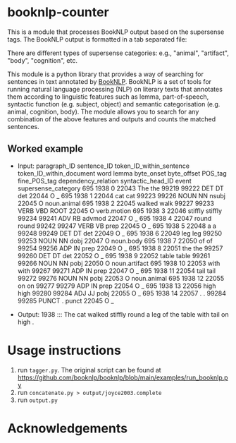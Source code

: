 # booknlp-counter

This is a module that processes BookNLP output based on the supersense tags.
The BookNLP output is formatted in a tab separated file:


There are different types of supersense categories: e.g., "animal", "artifact", "body", "cognition", etc.

This module is a python library that provides a way of searching for sentences in text annotated by [BookNLP](https://github.com/booknlp/booknlp). BookNLP is a set of tools for 
running natural language processing (NLP) on literary texts that annotates them according to linguistic features such as lemma, part-of-speech,
syntactic function (e.g. subject, object) and semantic categorisation (e.g. animal, cognition, body). The module allows you to search for any combination of the above features and outputs and counts the matched sentences.

## Worked example
<!-- give an example sentence, a short one, where you can see the value of the annotation: e.g. with animal subject --> 
- Input:
paragraph_ID	sentence_ID	token_ID_within_sentence	token_ID_within_document	word	lemma	byte_onset	byte_offset	POS_tag	fine_POS_tag	dependency_relation	syntactic_head_ID	event	supersense_category
695	1938	0	22043	The	the	99219	99222	DET	DT	det	22044	O	_
695	1938	1	22044	cat	cat	99223	99226	NOUN	NN	nsubj	22045	O	noun.animal
695	1938	2	22045	walked	walk	99227	99233	VERB	VBD	ROOT	22045	O	verb.motion
695	1938	3	22046	stiffly	stiffly	99234	99241	ADV	RB	advmod	22047	O	_
695	1938	4	22047	round	round	99242	99247	VERB	VB	prep	22045	O	_
695	1938	5	22048	a	a	99248	99249	DET	DT	det	22049	O	_
695	1938	6	22049	leg	leg	99250	99253	NOUN	NN	dobj	22047	O	noun.body
695	1938	7	22050	of	of	99254	99256	ADP	IN	prep	22049	O	_
695	1938	8	22051	the	the	99257	99260	DET	DT	det	22052	O	_
695	1938	9	22052	table	table	99261	99266	NOUN	NN	pobj	22050	O	noun.artifact
695	1938	10	22053	with	with	99267	99271	ADP	IN	prep	22047	O	_
695	1938	11	22054	tail	tail	99272	99276	NOUN	NN	pobj	22053	O	noun.animal
695	1938	12	22055	on	on	99277	99279	ADP	IN	prep	22054	O	_
695	1938	13	22056	high	high	99280	99284	ADJ	JJ	pobj	22055	O	_
695	1938	14	22057	.	.	99284	99285	PUNCT	.	punct	22045	O	_

- Output:
1938 ::: The cat walked stiffly round a leg of the table with tail on high .

# Usage instructions

1. run `tagger.py`. The original script can be found at https://github.com/booknlp/booknlp/blob/main/examples/run_booknlp.py
2. run `concatenate.py > output/joyce2003.complete`
3. run `output.py`


# Acknowledgements


